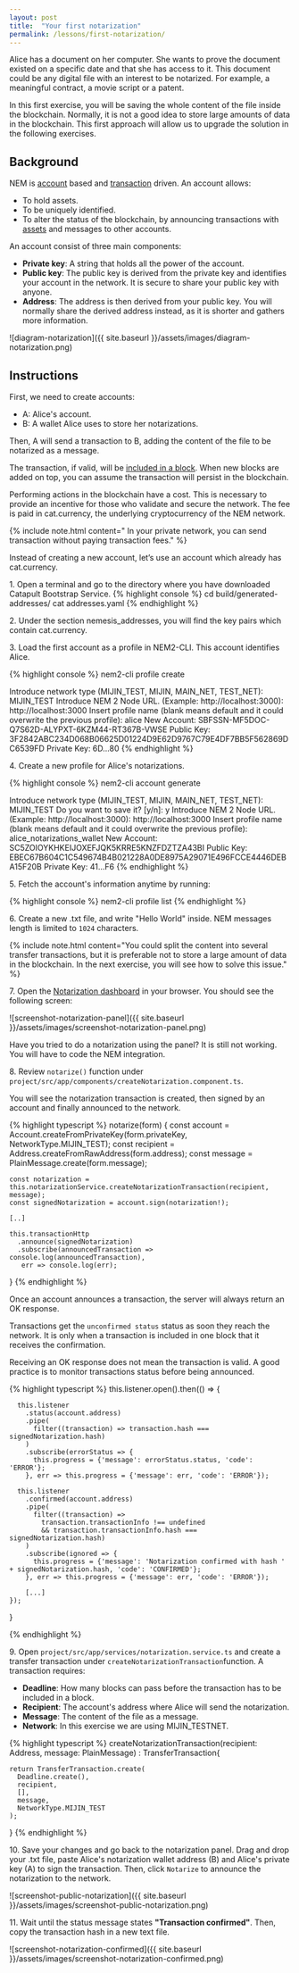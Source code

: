 ```yaml
---
layout: post
title:  "Your first notarization"
permalink: /lessons/first-notarization/
---
```


Alice has a document on her computer. She wants to prove the document existed on a specific date and that she has access to it. This document could be any digital file with an interest to be notarized.  For example, a meaningful contract, a movie script or a patent.

In this first exercise, you will be saving the whole content of the file inside the blockchain. Normally, it is not a good idea to store large amounts of data in the blockchain. This first approach will allow us to upgrade the solution in the following exercises.

## Background

NEM is [account](https://nemtech.github.io/concepts/account.html) based and  [transaction](https://nemtech.github.io/concepts/transaction.html) driven. An account allows:

* To hold assets.
* To be uniquely identified.
* To alter the status of the blockchain, by announcing transactions with [assets](https://nemtech.github.io/concepts/mosaic.html) and messages to other accounts.

An account consist of three main components:

* **Private key**: A string that holds all the power of the account.
* **Public key**: The public key is derived from the private key and identifies your account in the network. It is secure to share your public key with anyone.
* **Address**:  The address is then derived from your public key. You will normally share the derived address instead, as it is shorter and gathers more information.

![diagram-notarization]({{ site.baseurl }}/assets/images/diagram-notarization.png)

## Instructions

First, we need to create accounts:

* A: Alice's account.
* B: A wallet Alice uses to store her notarizations.

Then, A will send a transaction to B, adding the content of the file to be notarized as a message.

The transaction, if valid, will be [included in a block](https://nemtech.github.io/concepts/block.html). When new blocks are added on top, you can assume the transaction will persist in the blockchain.

Performing actions in the blockchain have a cost. This is necessary to provide an incentive for those who validate and secure the network. The fee is paid in cat.currency, the underlying cryptocurrency of the NEM network.

{% include note.html content=" In your private network, you can send transaction without paying transaction fees." %}

Instead of creating a new account, let’s use an account which already has cat.currency.

1\. Open a terminal and go to the directory where you have downloaded Catapult Bootstrap Service.
{% highlight console %}
cd  build/generated-addresses/
cat addresses.yaml
{% endhighlight %}

2\. Under the section nemesis_addresses, you will find the key pairs which contain cat.currency.

3\. Load the first account as a profile in NEM2-CLI. This account identifies Alice.

{% highlight console %}
nem2-cli profile create

Introduce network type (MIJIN_TEST, MIJIN, MAIN_NET, TEST_NET): MIJIN_TEST
Introduce NEM 2 Node URL. (Example: http://localhost:3000): http://localhost:3000
Insert profile name (blank means default and it could overwrite the previous profile): alice
New Account:    SBFSSN-MF5DOC-Q7S62D-ALYPXT-6KZM44-RT367B-VWSE
Public Key:     3F2842ABC234D068B06625D01224D9E62D9767C79E4DF7BB5F562869DC6539FD
Private Key:    6D...80
{% endhighlight %}

4\. Create a new profile for Alice's notarizations. 

{% highlight console %}
nem2-cli account generate

Introduce network type (MIJIN_TEST, MIJIN, MAIN_NET, TEST_NET): MIJIN_TEST
Do you want to save it? [y/n]: y
Introduce NEM 2 Node URL. (Example: http://localhost:3000): http://localhost:3000
Insert profile name (blank means default and it could overwrite the previous profile): alice_notarizations_wallet
New Account:    SC5ZOIOYKHKEIJOXEFJQK5KRRE5KNZFDZTZA43BI
Public Key:     EBEC67B604C1C549674B4B021228A0DE8975A29071E496FCCE4446DEBA15F20B
Private Key:    41...F6
{% endhighlight %}


5\. Fetch the account's information anytime by running:

{% highlight console %}
nem2-cli profile list
{% endhighlight %}

6\. Create a new .txt file, and write "Hello World" inside. NEM messages length is limited to ``1024`` characters.

{% include note.html content="You could split the content into several transfer transactions, but it is preferable not to store a large amount of data in the blockchain. In the next exercise, you will see how to solve this issue." %}

7\. Open the [Notarization dashboard](http://localhost:4200/) in your browser. You should see the following screen:

![screenshot-notarization-panel]({{ site.baseurl }}/assets/images/screenshot-notarization-panel.png)

Have you tried to do a notarization using the panel? It is still not working. You will have to code the NEM integration.

8\. Review `notarize()` function under ``project/src/app/components/createNotarization.component.ts``. 

You will see the notarization transaction is created, then signed by an account and finally announced to the network.

{% highlight typescript %}
  notarize(form) {
    const account = Account.createFromPrivateKey(form.privateKey, NetworkType.MIJIN_TEST);
    const recipient = Address.createFromRawAddress(form.address);
    const message = PlainMessage.create(form.message);

    const notarization = this.notarizationService.createNotarizationTransaction(recipient, message);
    const signedNotarization = account.sign(notarization!);

    [..]
    
    this.transactionHttp
      .announce(signedNotarization)
      .subscribe(announcedTransaction => console.log(announcedTransaction),
       err => console.log(err);
  }
{% endhighlight %}


Once an account announces a transaction, the server will always return an OK response. 

Transactions get the ``unconfirmed status`` status as soon they reach the network. It is only when a transaction is included in one block that it receives the confirmation.

Receiving an OK response does not mean the transaction is valid. A good practice is to monitor transactions status before being announced.
 
{% highlight typescript %}
    this.listener.open().then(() => {

      this.listener
        .status(account.address)
        .pipe(
          filter((transaction) => transaction.hash === signedNotarization.hash)
        )
        .subscribe(errorStatus => {
          this.progress = {'message': errorStatus.status, 'code': 'ERROR'};
        }, err => this.progress = {'message': err, 'code': 'ERROR'});

      this.listener
        .confirmed(account.address)
        .pipe(
          filter((transaction) =>
            transaction.transactionInfo !== undefined
            && transaction.transactionInfo.hash === signedNotarization.hash)
        )
        .subscribe(ignored => {
          this.progress = {'message': 'Notarization confirmed with hash ' + signedNotarization.hash, 'code': 'CONFIRMED'};
        }, err => this.progress = {'message': err, 'code': 'ERROR'});
        
        [...]
    });
  }
    
{% endhighlight %}

9\. Open ``project/src/app/services/notarization.service.ts`` and create a transfer transaction under ``createNotarizationTransaction``function. A transaction requires:

* **Deadline**: How many blocks can pass before the transaction has to be included in a block.
* **Recipient**: The account's address where Alice will send the notarization.
* **Message**: The content of the file as a message. 
* **Network**: In this exercise we are using MIJIN_TESTNET.

{% highlight typescript %}
  createNotarizationTransaction(recipient: Address, message: PlainMessage) : TransferTransaction{

    return TransferTransaction.create(
      Deadline.create(),
      recipient,
      [],
      message,
      NetworkType.MIJIN_TEST
    );
  }
{% endhighlight %}


10\. Save your changes and go back to the notarization panel. Drag and drop your .txt file, paste Alice's notarization wallet address (B) and Alice's private key (A) to sign the transaction. Then, click ``Notarize`` to announce the notarization to the network.

![screenshot-public-notarization]({{ site.baseurl }}/assets/images/screenshot-public-notarization.png)

11\. Wait until the status message states **"Transaction confirmed"**. Then, copy the transaction hash in a new text file. 

![screenshot-notarization-confirmed]({{ site.baseurl }}/assets/images/screenshot-notarization-confirmed.png)
